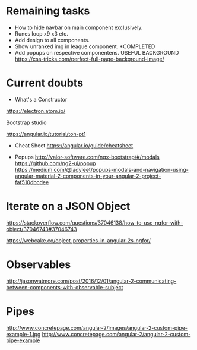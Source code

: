 # Remaining tasks
- How to hide navbar on main component exclusively.
- Runes loop x9 x3 etc.
- Add design to all components.
- Show unranked img in league component. *COMPLETED
- Add popups on respective componentens.
 USEFUL BACKGROUND https://css-tricks.com/perfect-full-page-background-image/
# Current doubts

- What's a Constructor

https://electron.atom.io/

Bootstrap studio

https://angular.io/tutorial/toh-pt1

- Cheat Sheet
https://angular.io/guide/cheatsheet

- Popups 
http://valor-software.com/ngx-bootstrap/#/modals
https://github.com/ng2-ui/popup
https://medium.com/@ladyleet/popups-modals-and-navigation-using-angular-material-2-components-in-your-angular-2-project-faf510dbcdee

# Iterate on a JSON Object
https://stackoverflow.com/questions/37046138/how-to-use-ngfor-with-object/37046743#37046743

https://webcake.co/object-properties-in-angular-2s-ngfor/

# Observables
http://jasonwatmore.com/post/2016/12/01/angular-2-communicating-between-components-with-observable-subject

# Pipes
http://www.concretepage.com/angular-2/images/angular-2-custom-pipe-example-1.jpg
http://www.concretepage.com/angular-2/angular-2-custom-pipe-example